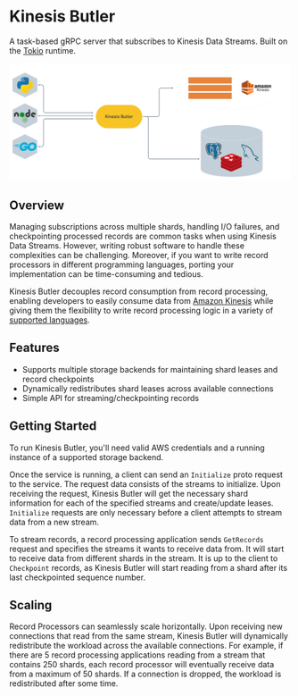 # Kinesis Butler

A task-based gRPC server that subscribes to Kinesis Data Streams. Built on the [Tokio](https://github.com/tokio-rs/tokio) runtime.

![diagram](/diagram.png)

## Overview

Managing subscriptions across multiple shards, handling I/O failures, and checkpointing processed records are common tasks when using Kinesis Data Streams. However, writing robust software to handle these complexities can be challenging. Moreover, if you want to write record processors in different programming languages, porting your implementation can be time-consuming and tedious.

Kinesis Butler decouples record consumption from record processing, enabling developers to easily consume data from [Amazon Kinesis](http://aws.amazon.com/kinesis) while giving them the flexibility to write record processing logic in a variety of [supported languages](https://grpc.io/docs/languages/).

## Features

- Supports multiple storage backends for maintaining shard leases and record checkpoints
- Dynamically redistributes shard leases across available connections
- Simple API for streaming/checkpointing records

## Getting Started

To run Kinesis Butler, you'll need valid AWS credentials and a running instance of a supported storage backend.

Once the service is running, a client can send an `Initialize` proto request to the service. The request data consists of the streams to initialize. Upon receiving the request, Kinesis Butler will get the necessary shard information for each of the specified streams and create/update leases. `Initialize` requests are only necessary before a client attempts to stream data from a new stream.

To stream records, a record processing application sends `GetRecords` request and specifies the streams it wants to receive data from. It will start to receive data from different shards in the stream. It is up to the client to `Checkpoint` records, as Kinesis Butler will start reading from a shard after its last checkpointed sequence number.

## Scaling

Record Processors can seamlessly scale horizontally. Upon receiving new connections that read from the same stream, Kinesis Butler will dynamically redistribute the workload across the available connections. For example, if there are 5 record processing applications reading from a stream that contains 250 shards, each record processor will eventually receive data from a maximum of 50 shards. If a connection is dropped, the workload is redistributed after some time.
